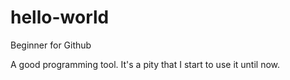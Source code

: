 # hello-world
Beginner for Github

A good programming tool. It's a pity that I start to use it until now.
